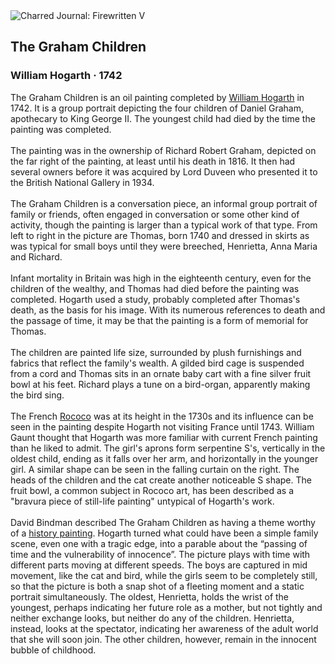 <div class="artwork-of-the-day">
  <div class="container">
    <div class="img-wrapper">
      <img
        src="https://uploads2.wikiart.org/images/william-hogarth/the-graham-children-1742.jpg!Large.jpg"
        alt="Charred Journal: Firewritten V" />
    </div>
    <div class="artwork-detail">
      <div class="artwork-origin"> 
        <h2 class="artwork-name">The Graham Children</h2>
        <h3 class="artist">
          William Hogarth
                    ·  1742
        </h3>
      </div>
      <p class="description">
        <span class="artwork-description-text ng-binding" ng-bind-html="viewModel.ArtworkOfTheDay.Description | unsafe">The Graham Children is an oil painting completed by <a target="_blank" href="/en/william-hogarth">William Hogarth</a> in 1742. It is a group portrait depicting the four children of Daniel Graham, apothecary to King George II. The youngest child had died by the time the painting was completed.
<br>
<br>The painting was in the ownership of Richard Robert Graham, depicted on the far right of the painting, at least until his death in 1816. It then had several owners before it was acquired by Lord Duveen who presented it to the British National Gallery in 1934.
<br>
<br>The Graham Children is a conversation piece, an informal group portrait of family or friends, often engaged in conversation or some other kind of activity, though the painting is larger than a typical work of that type. From left to right in the picture are Thomas, born 1740 and dressed in skirts as was typical for small boys until they were breeched, Henrietta, Anna Maria and Richard.
<br>
<br>Infant mortality in Britain was high in the eighteenth century, even for the children of the wealthy, and Thomas had died before the painting was completed. Hogarth used a study, probably completed after Thomas's death, as the basis for his image. With its numerous references to death and the passage of time, it may be that the painting is a form of memorial for Thomas.
<br>
<br>The children are painted life size, surrounded by plush furnishings and fabrics that reflect the family's wealth. A gilded bird cage is suspended from a cord and Thomas sits in an ornate baby cart with a fine silver fruit bowl at his feet. Richard plays a tune on a bird-organ, apparently making the bird sing.
<br>
<br>The French <a target="_blank" href="/en/artists-by-art-movement/rococo">Rococo</a> was at its height in the 1730s and its influence can be seen in the painting despite Hogarth not visiting France until 1743. William Gaunt thought that Hogarth was more familiar with current French painting than he liked to admit. The girl's aprons form serpentine S's, vertically in the oldest child, ending as it falls over her arm, and horizontally in the younger girl. A similar shape can be seen in the falling curtain on the right. The heads of the children and the cat create another noticeable S shape. The fruit bowl, a common subject in Rococo art, has been described as a "bravura piece of still-life painting" untypical of Hogarth's work.
<br>
<br>David Bindman described The Graham Children as having a theme worthy of a <a target="_blank" href="/en/paintings-by-genre/history-painting">history painting</a>. Hogarth turned what could have been a simple family scene, even one with a tragic edge, into a parable about the “passing of time and the vulnerability of innocence”. The picture plays with time with different parts moving at different speeds. The boys are captured in mid movement, like the cat and bird, while the girls seem to be completely still, so that the picture is both a snap shot of a fleeting moment and a static portrait simultaneously. The oldest, Henrietta, holds the wrist of the youngest, perhaps indicating her future role as a mother, but not tightly and neither exchange looks, but neither do any of the children. Henrietta, instead, looks at the spectator, indicating her awareness of the adult world that she will soon join. The other children, however, remain in the innocent bubble of childhood.</span>
                        <div class="text-shadow-container" ng-show="showShadow" style=""></div>
      </p>
    </div>
  </div>

</div>
